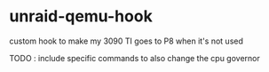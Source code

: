 # unraid-qemu-hook
custom hook to make my 3090 TI goes to P8 when it's not used

TODO : include specific commands to also change the cpu governor
